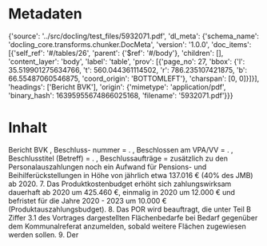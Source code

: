 # Metadaten
{'source': '../src/docling/test_files/5932071.pdf', 'dl_meta': {'schema_name': 'docling_core.transforms.chunker.DocMeta', 'version': '1.0.0', 'doc_items': [{'self_ref': '#/tables/26', 'parent': {'$ref': '#/body'}, 'children': [], 'content_layer': 'body', 'label': 'table', 'prov': [{'page_no': 27, 'bbox': {'l': 35.519901275634766, 't': 560.044361114502, 'r': 786.235107421875, 'b': 66.55487060546875, 'coord_origin': 'BOTTOMLEFT'}, 'charspan': [0, 0]}]}], 'headings': ['Bericht BVK'], 'origin': {'mimetype': 'application/pdf', 'binary_hash': 16395955674866025168, 'filename': '5932071.pdf'}}}

# Inhalt
Bericht BVK
, Beschluss- nummer = . , Beschlossen am VPA/VV = . , Beschlusstitel (Betreff) = . , Beschlussaufträge = zusätzlich zu den Personalauszahlungen noch ein Aufwand für Pensions- und Beihilferückstellungen in Höhe von jährlich etwa 137.016 € (40% des JMB) ab 2020. 7. Das Produktkostenbudget erhöht sich zahlungswirksam dauerhaft ab 2020 um 425.460 €, einmalig in 2020 um 12.000 € und befristet für die Jahre 2020 - 2023 um 10.000 € (Produktauszahlungsbudget). 8. Das POR wird beauftragt, die unter Teil B Ziffer 3.1 des Vortrages dargestellten Flächenbedarfe bei Bedarf gegenüber dem Kommunalreferat anzumelden, sobald weitere Flächen zugewiesen werden sollen. 9. Der